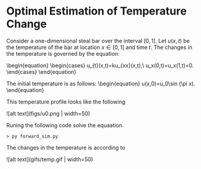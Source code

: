 # Optimal Estimation of Temperature Change

Consider a one-dimensional steal bar over the interval $[0,1]$. Let $u(x,t)$ be the temperature of the bar at location $x\in [0,1]$ and time $t$. The changes in the temperature is governed by the equation:


\begin{equation}
\begin{cases}
u_{t}(x,t)=ku_{xx}(x,t),\\
u_x(0,t)=u_x(1,t)=0.
\end{cases}
\end{equation}


The initial temperature is as follows:
\begin{equation}
u(x,0)=u_0\sin (\pi x).
\end{equation}

This temperature profile looks like the following

![alt text](figs/u0.png | width=50)

Runing the following code solve the equaation.

```
> py forward_sim.py
```

The changes in the temperature is according to

![alt text](gifs/temp.gif | width=50)
